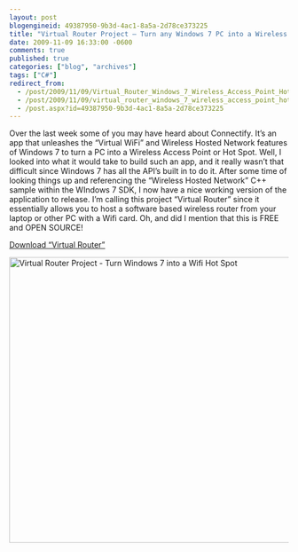 ```yaml
---
layout: post
blogengineid: 49387950-9b3d-4ac1-8a5a-2d78ce373225
title: "Virtual Router Project – Turn any Windows 7 PC into a Wireless Access Point / Hot Spot"
date: 2009-11-09 16:33:00 -0600
comments: true
published: true
categories: ["blog", "archives"]
tags: ["C#"]
redirect_from: 
  - /post/2009/11/09/Virtual_Router_Windows_7_Wireless_Access_Point_Hot_Spot
  - /post/2009/11/09/virtual_router_windows_7_wireless_access_point_hot_spot
  - /post.aspx?id=49387950-9b3d-4ac1-8a5a-2d78ce373225
---
```

<!-- more -->
<p>Over the last week some of you may have heard about Connectify. It&rsquo;s an app that unleashes the &ldquo;Virtual WiFi&rdquo; and Wireless Hosted Network features of Windows 7 to turn a PC into a Wireless Access Point or Hot Spot. Well, I looked into what it would take to build such an app, and it really wasn&rsquo;t that difficult since Windows 7 has all the API&rsquo;s built in to do it. After some time of looking things up and referencing the &ldquo;Wireless Hosted Network&rdquo; C++ sample within the WIndows 7 SDK, I now have a nice working version of the application to release. I&rsquo;m calling this project &ldquo;Virtual Router&rdquo; since it essentially allows you to host a software based wireless router from your laptop or other PC with a Wifi card. Oh, and did I mention that this is FREE and OPEN SOURCE!</p>
<p><a href="http://virtualrouter.codeplex.com">Download &ldquo;Virtual Router&rdquo;</a></p>
<p><a href="http://virtualrouter.codeplex.com"><img style="border: 0;" src="http://i3.codeplex.com/Project/Download/FileDownload.aspx?ProjectName=virtualrouter&amp;DownloadId=93542" border="0" alt="Virtual Router Project - Turn Windows 7 into a Wifi Hot Spot" width="891" height="515" /></a></p>
